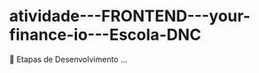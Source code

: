 # atividade---FRONTEND---your-finance-io---Escola-DNC

🎯 Etapas de Desenvolvimento
...

<!-- TODO - desenvolver area de chart -->